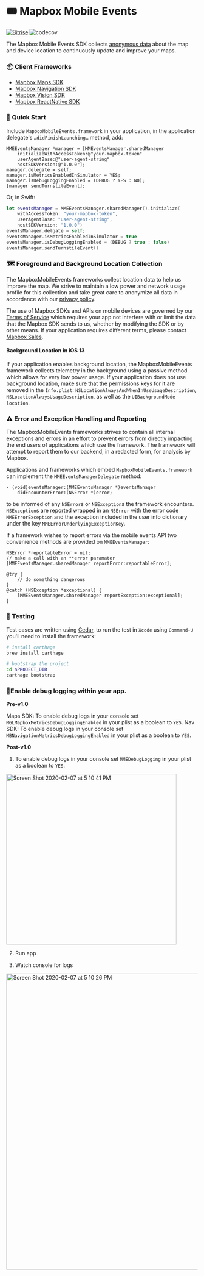 # 🎟 Mapbox Mobile Events

[![Bitrise](https://app.bitrise.io/app/63d52d847cdb36db/status.svg?token=DDdEMfpVR8emhdGSgToskA&branch=master)](https://www.bitrise.io/app/63d52d847cdb36db)
![codecov](https://codecov.io/gh/mapbox/mapbox-events-ios/branch/master/graph/badge.svg)

The Mapbox Mobile Events SDK collects [anonymous data](https://www.mapbox.com/telemetry/) about the map and device location to continuously update and improve your maps.

### 📦 Client Frameworks

- [Mapbox Maps SDK](https://github.com/mapbox/mapbox-gl-native/)
- [Mapbox Navigation SDK](https://github.com/mapbox/mapbox-navigation-ios/)
- [Mapbox Vision SDK](https://github.com/mapbox/mapbox-vision-ios)
- [Mapbox ReactNative SDK](https://github.com/mapbox/react-native-mapbox-gl)

### 📖 Quick Start

Include `MapboxMobileEvents.framework` in your application, in the application delegate's  `…didFinishLaunching…` method, add:

```objc
MMEEventsManager *manager = [MMEventsManager.sharedManager 
    initializeWithAccessToken:@"your-mapbox-token" 
    userAgentBase:@"user-agent-string"
    hostSDKVersion:@"1.0.0"];
manager.delegate = self;
manager.isMetricsEnabledInSimulator = YES;
manager.isDebugLoggingEnabled = (DEBUG ? YES : NO);
[manager sendTurnstileEvent];
```

Or, in Swift:

```swift
let eventsManager = MMEEventsManager.sharedManager().initialize(
    withAccessToken: "your-mapbox-token", 
    userAgentBase: "user-agent-string", 
    hostSDKVersion: "1.0.0")
eventsManager.delgate = self;
eventsManager.isMetricsEnabledInSimulator = true
eventsManager.isDebugLoggingEnabled = (DEBUG ? true : false)
eventsManager.sendTurnstileEvent()
```

### 🗺 Foreground and Background Location Collection

The MapboxMobileEvents frameworks collect location data to help us improve the map. We strive to maintain a low power and network usage profile for this collection and take great care to anonymize all data in accordance with our [privacy policy](https://www.mapbox.com/legal/privacy).

The use of Mapbox SDKs and APIs on mobile devices are governed by our 
[Terms of Service](https://www.mapbox.com/legal/tos#[MomMom]) which requires your app not interfere with or limit the data that the Mapbox SDK sends to us, whether by modifying the SDK or by other means. If your application requires different terms, please contact [Mapbox Sales](https://www.mapbox.com/contact/sales/).

#### Background Location in iOS 13

If your application enables background location, the MapboxMobileEvents framework collects telemetry in the background using a passive method which allows for very low power usage. If your application does not use background location, make sure that the permissions keys for it are removed in the `Info.plist`:
`NSLocationAlwaysAndWhenInUseUsageDescription`, `NSLocationAlwaysUsageDescription`, as well as  the `UIBackgroundMode` `location`.

### ⚠️ Error and Exception Handling and Reporting

The MapboxMobileEvents frameworks strives to contain all internal exceptions and errors in an effort to prevent errors from directly 
impacting the end users of applications which use the framework. The framework will attempt to report them to our backend, 
in a redacted form, for analysis by Mapbox.

Applications and frameworks which embed `MapboxMobileEvents.framework` can implement the  `MMEEventsManagerDelegate` method:

```objc
- (void)eventsManager:(MMEEventsManager *)eventsManager 
    didEncounterError:(NSError *)error;
```

to be informed of any `NSError`s or `NSException`s the framework encounters. `NSException`s are reported wrapped in an `NSError` 
with the error code  `MMEErrorException` and the exception included in the user info dictionary under the key  `MMEErrorUnderlyingExceptionKey`.

If a framework wishes to report errors via the mobile events API two convenience methods are provided on `MMEEventsManager`:

```objc
NSError *reportableError = nil;
// make a call with an **error paramater
[MMEEventsManager.sharedManager reportError:reportableError];

@try {
    // do something dangerous
}
@catch (NSException *exceptional) {
    [MMEEventsManager.sharedManager reportException:exceptional];
}
```

### 🧪 Testing

Test cases are written using [Cedar](https://github.com/cedarbdd/cedar), to run the test in `Xcode` using `Command-U` you'll need to install the framework:

```bash
# install carthage
brew install carthage

# bootstrap the project
cd $PROJECT_DIR
carthage bootstrap
```

### 🔎Enable debug logging within your app.

**Pre-v1.0**

Maps SDK: To enable debug logs in your console set `MGLMapboxMetricsDebugLoggingEnabled` in your plist as a boolean to `YES`.
Nav SDK: To enable debug logs in your console set `MBNavigationMetricsDebugLoggingEnabled` in your plist as a boolean to `YES`.

**Post-v1.0**

1. To enable debug logs in your console set `MMEDebugLogging` in your plist as a boolean to `YES`.
<img width="448" alt="Screen Shot 2020-02-07 at 5 10 41 PM" src="https://user-images.githubusercontent.com/10932745/74076682-992a5380-49ce-11ea-97a4-c93c518d1d42.png">

2. Run app

3. Watch console for logs
<img width="777" alt="Screen Shot 2020-02-07 at 5 10 26 PM" src="https://user-images.githubusercontent.com/10932745/74076691-afd0aa80-49ce-11ea-9d9f-1a8219852b7a.png">


